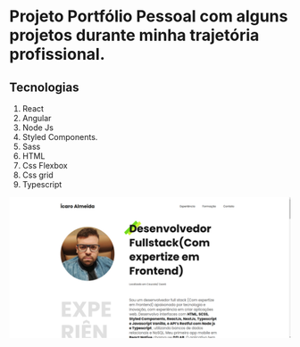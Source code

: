 # Projeto Portfólio Pessoal com alguns projetos durante minha trajetória profissional.

## Tecnologias

1. React
2. Angular
3. Node Js
4. Styled Components.
5. Sass
6. HTML
7. Css Flexbox
8. Css grid
9. Typescript

![alt text](image.png)
